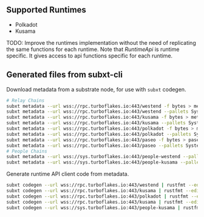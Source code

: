 ## Supported Runtimes
  - Polkadot
  - Kusama

TODO: Improve the runtimes implementation without the need of replicating the same functions for each runtime. Note that *RuntimeApi* is runtime specific. It gives access to api functions specific for each runtime.

## Generated files from subxt-cli

Download metadata from a substrate node, for use with `subxt` codegen.

```bash
# Relay Chains
subxt metadata --url wss://rpc.turboflakes.io:443/westend -f bytes > metadata/westend_metadata.scale
subxt metadata --url wss://rpc.turboflakes.io:443/westend --pallets System,Session,Balances,Staking,Utility,NominationPools -f bytes > metadata/westend_metadata_small.scale
subxt metadata --url wss://rpc.turboflakes.io:443/kusama -f bytes > metadata/kusama_metadata.scale
subxt metadata --url wss://rpc.turboflakes.io:443/kusama --pallets System,Session,Balances,Staking,Utility,NominationPools -f bytes > metadata/kusama_metadata_small.scale
subxt metadata --url wss://rpc.turboflakes.io:443/polkadot -f bytes > metadata/polkadot_metadata.scale
subxt metadata --url wss://rpc.turboflakes.io:443/polkadot --pallets System,Session,Balances,Staking,Utility,NominationPools,Identity -f bytes > metadata/polkadot_metadata_small.scale
subxt metadata --url wss://rpc.turboflakes.io:443/paseo -f bytes > paseo_metadata.scale
subxt metadata --url wss://rpc.turboflakes.io:443/paseo --pallets System,Session,Balances,Staking,Utility,NominationPools,Identity -f bytes > metadata/paseo_metadata_small.scale
# People Chains
subxt metadata --url wss://sys.turboflakes.io:443/people-westend --pallets Identity -f bytes > metadata/people_westend_metadata_small.scale
subxt metadata --url wss://sys.turboflakes.io:443/people-kusama --pallets Identity -f bytes > metadata/people_kusama_metadata_small.scale
```

Generate runtime API client code from metadata.

```bash
subxt codegen --url wss://rpc.turboflakes.io:443/westend | rustfmt --edition=2018 --emit=stdout > westend_metadata.rs
subxt codegen --url wss://rpc.turboflakes.io:443/kusama | rustfmt --edition=2018 --emit=stdout > kusama_runtime.rs
subxt codegen --url wss://rpc.turboflakes.io:443/polkadot | rustfmt --edition=2018 --emit=stdout > polkadot_runtime.rs
subxt codegen --url wss://rpc.turboflakes.io:443/kusama | rustfmt --edition=2018 --emit=stdout > kusama_runtime.rs
subxt codegen --url wss://sys.turboflakes.io:443/people-kusama | rustfmt --edition=2018 --emit=stdout > people_kusama_runtime.rs
```
